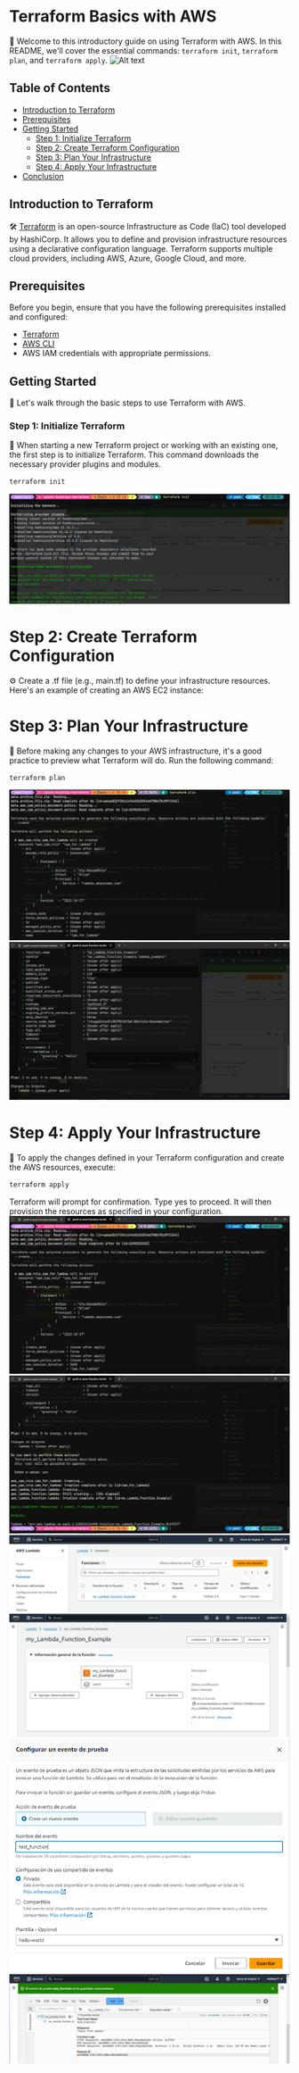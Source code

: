 # Terraform Basics with AWS

🚀 Welcome to this introductory guide on using Terraform with AWS. In this README, we'll cover the essential commands: `terraform init`, `terraform plan`, and `terraform apply`.
![Alt text](image-1.png)

## Table of Contents

- [Introduction to Terraform](#introduction-to-terraform)
- [Prerequisites](#prerequisites)
- [Getting Started](#getting-started)
  - [Step 1: Initialize Terraform](#step-1-initialize-terraform)
  - [Step 2: Create Terraform Configuration](#step-2-create-terraform-configuration)
  - [Step 3: Plan Your Infrastructure](#step-3-plan-your-infrastructure)
  - [Step 4: Apply Your Infrastructure](#step-4-apply-your-infrastructure)
- [Conclusion](#conclusion)

## Introduction to Terraform

🛠️ [Terraform](https://www.terraform.io/) is an open-source Infrastructure as Code (IaC) tool developed by HashiCorp. It allows you to define and provision infrastructure resources using a declarative configuration language. Terraform supports multiple cloud providers, including AWS, Azure, Google Cloud, and more.

## Prerequisites

Before you begin, ensure that you have the following prerequisites installed and configured:

- [Terraform](https://www.terraform.io/downloads.html)
- [AWS CLI](https://aws.amazon.com/cli/)
- AWS IAM credentials with appropriate permissions.

## Getting Started

🏁 Let's walk through the basic steps to use Terraform with AWS.

### Step 1: Initialize Terraform

🚀 When starting a new Terraform project or working with an existing one, the first step is to initialize Terraform. This command downloads the necessary provider plugins and modules.

```bash
terraform init

```
![Alt text](Images/image-1.png)

# Step 2: Create Terraform Configuration
⚙️ Create a .tf file (e.g., main.tf) to define your infrastructure resources. Here's an example of creating an AWS EC2 instance:


# Step 3: Plan Your Infrastructure
📝 Before making any changes to your AWS infrastructure, it's a good practice to preview what Terraform will do. Run the following command:

```bash
terraform plan
```

![Alt text](Images/image2.png)
![Alt text](Images/image3.png)

# Step 4: Apply Your Infrastructure
🚧 To apply the changes defined in your Terraform configuration and create the AWS resources, execute:
```bash
terraform apply
```
Terraform will prompt for confirmation. Type yes to proceed. It will then provision the resources as specified in your configuration.
![Alt text](Images/image4.png)
![Alt text](Images/image5.png)
![Alt text](Images/image6.png)
![Alt text](Images/image7.png)
![Alt text](Images/image8.png)
![Alt text](Images/image9.png)

